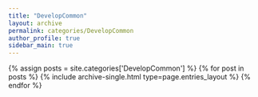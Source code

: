 ```yaml
---
title: "DevelopCommon"
layout: archive
permalink: categories/DevelopCommon
author_profile: true
sidebar_main: true
---
```


{% assign posts = site.categories['DevelopCommon'] %}
{% for post in posts %} {% include archive-single.html type=page.entries_layout %} {% endfor %}
